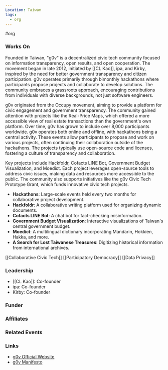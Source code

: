 ```yaml
---
Location: Taiwan
tags:
  - org
---
```

#org

### Works On

Founded in Taiwan, "g0v" is a decentralized civic tech community focused on information transparency, open results, and open cooperation. The movement began in late 2012, initiated by [[CL Kao]], ipa, and Kirby, inspired by the need for better government transparency and citizen participation. g0v operates primarily through bimonthly hackathons where participants propose projects and collaborate to develop solutions. The community embraces a grassroots approach, encouraging contributions from individuals with diverse backgrounds, not just software engineers.

g0v originated from the Occupy movement, aiming to provide a platform for civic engagement and government transparency. The community gained attention with projects like the Real-Price Maps, which offered a more accessible view of real estate transactions than the government's own platform. Over time, g0v has grown to include over 8,000 participants worldwide. g0v operates both online and offline, with hackathons being a central activity. These events allow participants to propose and work on various projects, often continuing their collaboration outside of the hackathons. The projects typically use open-source code and licenses, fostering a culture of transparency and collaboration.

Key projects include Hackfoldr, Cofacts LINE Bot, Government Budget Visualization, and Moedict. Each project leverages open-source tools to address civic issues, making data and resources more accessible to the public. The community also supports initiatives like the g0v Civic Tech Prototype Grant, which funds innovative civic tech projects.

- **Hackathons**: Large-scale events held every two months for collaborative project development.
- **Hackfoldr**: A collaborative writing platform used for organizing dynamic documents.
- **Cofacts LINE Bot**: A chat bot for fact-checking misinformation.
- **Government Budget Visualization**: Interactive visualizations of Taiwan's central government budget.
- **Moedict**: A multilingual dictionary incorporating Mandarin, Hokkien, Hakka, and more.
- **A Search for Lost Taiwanese Treasures**: Digitizing historical information from international archives.

[[Collaborative Civic Tech]]
[[Participatory Democracy]]
[[Data Privacy]]

### Leadership

- [[CL Kao]]: Co-founder
- ipa: Co-founder
- Kirby: Co-founder

### Funder


### Affiliates


### Related Events


### Links

- [g0v Official Website](https://g0v.tw/)
- [g0v Manifesto](https://g0v.tw/manifesto)